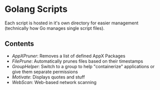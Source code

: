# Golang Scripts

Each script is hosted in it's own directory for easier management (technically how
Go manages single script files).

## Contents

- *AppXPruner*: Removes a list of defined AppX Packages
- *FilePrune*: Automatically prunes files based on their timestamps
- *GroupHelper*: Switch to a group to help "containerize" applications or give them separate permissions
- *Motivate*: Displays quotes and stuff
- *WebScan*: Web-based network scanning
